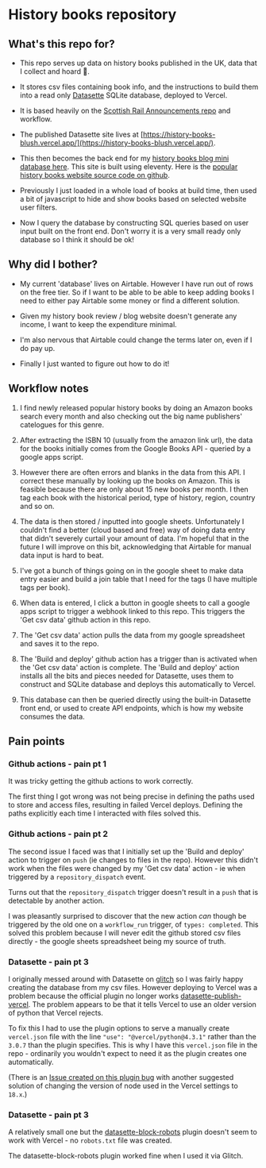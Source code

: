 # History books repository

## What's this repo for?

- This repo serves up data on history books published in the UK, data that I collect and hoard 🙂.

- It stores csv files containing book info, and the instructions to build them into a read only [Datasette](https://datasette.io/) SQLite database, deployed to Vercel.

- It is based heavily on the [Scottish Rail Announcements repo](https://github.com/simonw/scotrail-datasette) and workflow.

- The published Datasette site lives at [https://history-books-blush.vercel.app/](https://history-books-blush.vercel.app/).

- This then becomes the back end for my [history books blog mini database here](https://popularhistorybooks.com/allbooks/). This site is built using eleventy. Here is the [popular history books website source code on github](https://github.com/aewshopping/ssg-deploy-test).

- Previously I just loaded in a whole load of books at build time, then used a bit of javascript to hide and show books based on selected website user filters.

- Now I query the database by constructing SQL queries based on user input built on the front end. Don't worry it is a very small ready only database so I think it should be ok!

## Why did I bother?

- My current 'database' lives on Airtable. However I have run out of rows on the free tier. So if I want to be able to be able to keep adding books I need to either pay Airtable some money or find a different solution.

- Given my history book review / blog website doesn't generate any income, I want to keep the expenditure minimal.

- I'm also nervous that Airtable could change the terms later on, even if I do pay up.

- Finally I just wanted to figure out how to do it!

## Workflow notes

1. I find newly released popular history books by doing an Amazon books search every month and also checking out the big name publishers' catelogues for this genre.

2. After extracting the ISBN 10 (usually from the amazon link url), the data for the books initially comes from the Google Books API - queried by a google apps script.

3. However there are often errors and blanks in the data from this API. I correct these manually by looking up the books on Amazon. This is feasible because there are only about 15 new books per month. I then tag each book with the historical period, type of history, region, country and so on.

4. The data is then stored / inputted into google sheets. Unfortunately I couldn't find a better (cloud based and free) way of doing data entry that didn't severely curtail your amount of data. I'm hopeful that in the future I will improve on this bit, acknowledging that Airtable for manual data input is hard to beat.

5. I've got a bunch of things going on in the google sheet to make data entry easier and build a join table that I need for the tags (I have multiple tags per book).

6. When data is entered, I click a button in google sheets to call a google apps script to trigger a webhook linked to this repo. This triggers the 'Get csv data' github action in this repo.

7. The 'Get csv data' action pulls the data from my google spreadsheet and saves it to the repo.

8. The 'Build and deploy' github action has a trigger than is activated when the 'Get csv data' action is complete. The 'Build and deploy' action installs all the bits and pieces needed for Datasette, uses them to construct and SQLite database and deploys this automatically to Vercel.

9. This database can then be queried directly using the built-in Datasette front end, or used to create API endpoints, which is how my website consumes the data.

## Pain points

### Github actions - pain pt 1

It was tricky getting the github actions to work correctly.

The first thing I got wrong was not being precise in defining the paths used to store and access files, resulting in failed Vercel deploys. Defining the paths explicitly each time I interacted with files solved this.

### Github actions - pain pt 2

The second issue I faced was that I initially set up the 'Build and deploy' action to trigger on `push` (ie changes to files in the repo). However this didn't work when the files were changed by my 'Get csv data' action - ie when triggered by a `repository_dispatch` event.

Turns out that the `repository_dispatch` trigger doesn't result in a `push` that is detectable by another action.

I was pleasantly surprised to discover that the new action _can_ though be triggered by the old one on a `workflow_run` trigger, of `types: completed`. This solved this problem because I will never edit the github stored csv files directly - the google sheets spreadsheet being my source of truth.

### Datasette - pain pt 3

I originally messed around with Datasette on [glitch](https://glitch.com/) so I was fairly happy creating the database from my csv files. However deploying to Vercel was a problem because the official plugin no longer works [datasette-publish-vercel](https://datasette.io/plugins/datasette-publish-vercel). The problem appears to be that it tells Vercel to use an older version of python that Vercel rejects.

To fix this I had to use the plugin options to serve a manually create `vercel.json` file with the line `"use": "@vercel/python@4.3.1"` rather than the `3.0.7` than the plugin specifies. This is why I have this `vercel.json` file in the repo - ordinarily you wouldn't expect to need it as the plugin creates one automatically.

(There is an [Issue created on this plugin bug](https://github.com/simonw/datasette-publish-vercel/issues/67) with another suggested solution of changing the version of node used in the Vercel settings to `18.x`.)

### Datasette - pain pt 3

A relatively small one but the [datasette-block-robots](https://datasette.io/plugins/datasette-block-robots) plugin doesn't seem to work with Vercel - no `robots.txt` file was created.

The datasette-block-robots plugin worked fine when I used it via Glitch.
